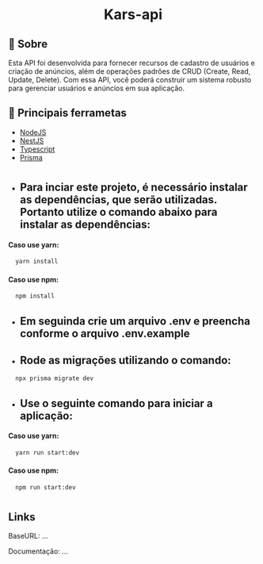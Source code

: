 <h1 align="center" >Kars-api</h1>

## 🚨 Sobre

Esta API foi desenvolvida para fornecer recursos de cadastro de usuários e criação de anúncios, além de operações padrões de CRUD (Create, Read, Update, Delete). Com essa API, você poderá construir um sistema robusto para gerenciar usuários e anúncios em sua aplicação.

## 🔨 Principais ferrametas

- [NodeJS](https://nodejs.org/en)
- [NestJS](https://nestjs.com/)
- [Typescript](https://www.typescriptlang.org/)
- [Prisma](https://www.prisma.io/)

#

 - ## Para inciar este projeto, é necessário instalar as dependências, que serão utilizadas. Portanto utilize o comando abaixo para instalar as dependências:

 #### Caso use yarn:

 ````bash
   yarn install
 ````

 #### Caso use npm:

 ````bash
   npm install
 ````

 - ## Em seguinda crie um arquivo .env e preencha conforme o arquivo .env.example

 - ## Rode as migrações utilizando o comando:

 ````bash
   npx prisma migrate dev
 ````

 - ## Use o seguinte comando para iniciar a aplicação:

  #### Caso use yarn:

 ````bash
   yarn run start:dev
 ````

 #### Caso use npm:

 ````bash
   npm run start:dev
 ````
#

## Links

BaseURL:  ...

Documentação:  ...
